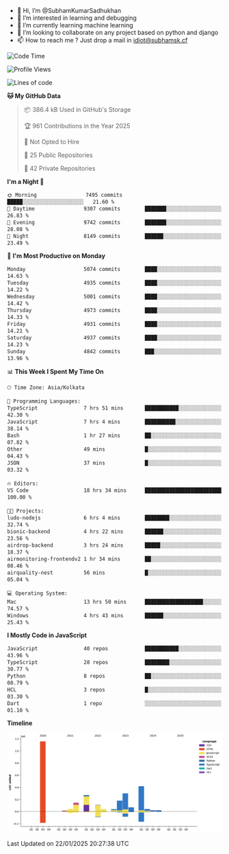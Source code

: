 - 👋 Hi, I’m @SubhamKumarSadhukhan
- 👀 I’m interested in learning and debugging
- 🌱 I’m currently learning machine learning
- 💞️ I’m looking to collaborate on any project based on python and django
- 📫 How to reach me ?
      Just drop a mail in idiot@subhamsk.cf

<!---
SubhamKumarSadhukhan/SubhamKumarSadhukhan is a ✨ special ✨ repository because its `README.md` (this file) appears on your GitHub profile.
You can click the Preview link to take a look at your changes.
--->


<!--START_SECTION:waka-->
![Code Time](http://img.shields.io/badge/Code%20Time-2%2C728%20hrs%2031%20mins-blue)

![Profile Views](http://img.shields.io/badge/Profile%20Views-0-blue)

![Lines of code](https://img.shields.io/badge/From%20Hello%20World%20I%27ve%20Written-2.8%20million%20lines%20of%20code-blue)

**🐱 My GitHub Data** 

> 📦 386.4 kB Used in GitHub's Storage 
 > 
> 🏆 961 Contributions in the Year 2025
 > 
> 🚫 Not Opted to Hire
 > 
> 📜 25 Public Repositories 
 > 
> 🔑 42 Private Repositories 
 > 
**I'm a Night 🦉** 

```text
🌞 Morning                7495 commits        █████░░░░░░░░░░░░░░░░░░░░   21.60 % 
🌆 Daytime                9307 commits        ███████░░░░░░░░░░░░░░░░░░   26.83 % 
🌃 Evening                9742 commits        ███████░░░░░░░░░░░░░░░░░░   28.08 % 
🌙 Night                  8149 commits        ██████░░░░░░░░░░░░░░░░░░░   23.49 % 
```
📅 **I'm Most Productive on Monday** 

```text
Monday                   5074 commits        ████░░░░░░░░░░░░░░░░░░░░░   14.63 % 
Tuesday                  4935 commits        ████░░░░░░░░░░░░░░░░░░░░░   14.22 % 
Wednesday                5001 commits        ████░░░░░░░░░░░░░░░░░░░░░   14.42 % 
Thursday                 4973 commits        ████░░░░░░░░░░░░░░░░░░░░░   14.33 % 
Friday                   4931 commits        ████░░░░░░░░░░░░░░░░░░░░░   14.21 % 
Saturday                 4937 commits        ████░░░░░░░░░░░░░░░░░░░░░   14.23 % 
Sunday                   4842 commits        ███░░░░░░░░░░░░░░░░░░░░░░   13.96 % 
```


📊 **This Week I Spent My Time On** 

```text
🕑︎ Time Zone: Asia/Kolkata

💬 Programming Languages: 
TypeScript               7 hrs 51 mins       ███████████░░░░░░░░░░░░░░   42.30 % 
JavaScript               7 hrs 4 mins        ██████████░░░░░░░░░░░░░░░   38.14 % 
Bash                     1 hr 27 mins        ██░░░░░░░░░░░░░░░░░░░░░░░   07.82 % 
Other                    49 mins             █░░░░░░░░░░░░░░░░░░░░░░░░   04.43 % 
JSON                     37 mins             █░░░░░░░░░░░░░░░░░░░░░░░░   03.32 % 

🔥 Editors: 
VS Code                  18 hrs 34 mins      █████████████████████████   100.00 % 

🐱‍💻 Projects: 
ludo-nodejs              6 hrs 4 mins        ████████░░░░░░░░░░░░░░░░░   32.74 % 
bionic-backend           4 hrs 22 mins       ██████░░░░░░░░░░░░░░░░░░░   23.56 % 
airdrop-backend          3 hrs 24 mins       █████░░░░░░░░░░░░░░░░░░░░   18.37 % 
airmonitoring-frontendv2 1 hr 34 mins        ██░░░░░░░░░░░░░░░░░░░░░░░   08.46 % 
airquality-nest          56 mins             █░░░░░░░░░░░░░░░░░░░░░░░░   05.04 % 

💻 Operating System: 
Mac                      13 hrs 50 mins      ███████████████████░░░░░░   74.57 % 
Windows                  4 hrs 43 mins       ██████░░░░░░░░░░░░░░░░░░░   25.43 % 
```

**I Mostly Code in JavaScript** 

```text
JavaScript               40 repos            ███████████░░░░░░░░░░░░░░   43.96 % 
TypeScript               28 repos            ████████░░░░░░░░░░░░░░░░░   30.77 % 
Python                   8 repos             ██░░░░░░░░░░░░░░░░░░░░░░░   08.79 % 
HCL                      3 repos             █░░░░░░░░░░░░░░░░░░░░░░░░   03.30 % 
Dart                     1 repo              ░░░░░░░░░░░░░░░░░░░░░░░░░   01.10 % 
```



**Timeline**

![Lines of Code chart](https://raw.githubusercontent.com/SubhamKumarSadhukhan/SubhamKumarSadhukhan/main/assets/bar_graph.png)


 Last Updated on 22/01/2025 20:27:38 UTC
<!--END_SECTION:waka-->
